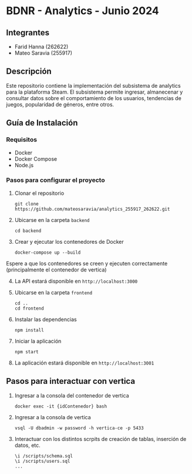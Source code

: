 # BDNR - Analytics - Junio 2024

## Integrantes
- Farid Hanna (262622)
- Mateo Saravia (255917)

## Descripción
Este repositorio contiene la implementación del subsistema de analytics para la plataforma Steam. El subsistema permite
ingresar, almanecenar y consultar datos sobre el comportamiento de los usuarios, tendencias de juegos, popularidad de géneros, entre otros.

## Guía de Instalación

### Requisitos
- Docker
- Docker Compose
- Node.js

### Pasos para configurar el proyecto

1. Clonar el repositorio
    ```
    git clone https://github.com/mateosaravia/analytics_255917_262622.git
    ```

2. Ubicarse en la carpeta `backend`
    ```
    cd backend
    ```

3. Crear y ejecutar los contenedores de Docker
    ```
    docker-compose up --build
    ```

Espere a que los contenedores se creen y ejecuten correctamente (principalmente el contenedor de vertica)

4. La API estará disponible en `http://localhost:3000`

5. Ubicarse en la carpeta `frontend`
    ```
    cd ..
    cd frontend
    ```

6. Instalar las dependencias
    ```
    npm install
    ```

7. Iniciar la aplicación
    ```
    npm start
    ```

8. La aplicación estará disponible en `http://localhost:3001`

## Pasos para interactuar con vertica

1. Ingresar a la consola del contenedor de vertica
    ```
    docker exec -it {idContenedor} bash
    ```

2. Ingresar a la consola de vertica
    ```
    vsql -U dbadmin -w password -h vertica-ce -p 5433
    ```

3. Interactuar con los distintos scrpits de creación de tablas, inserción de datos, etc.
    ````
    \i /scripts/schema.sql
    \i /scripts/users.sql
    ...
    